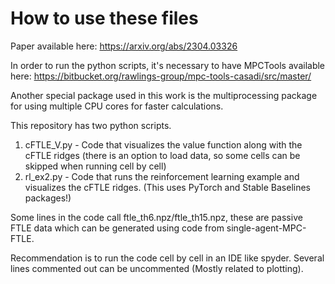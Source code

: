 # How to use these files


Paper available here: https://arxiv.org/abs/2304.03326

In order to run the python scripts, it's necessary to have MPCTools available here: https://bitbucket.org/rawlings-group/mpc-tools-casadi/src/master/

Another special package used in this work is the multiprocessing package for using multiple CPU cores for faster calculations.

This repository has two python scripts.

1) cFTLE_V.py - Code that visualizes the value function along with the cFTLE ridges (there is an option to load data, so some cells can be skipped when running cell by cell)
2) rl_ex2.py - Code that runs the reinforcement learning example and visualizes the cFTLE ridges. (This uses PyTorch and Stable Baselines packages!)

Some lines in the code call ftle_th6.npz/ftle_th15.npz, these are passive FTLE data which can be generated using code from single-agent-MPC-FTLE.

Recommendation is to run the code cell by cell in an IDE like spyder. Several lines commented out can be uncommented (Mostly related to plotting).
